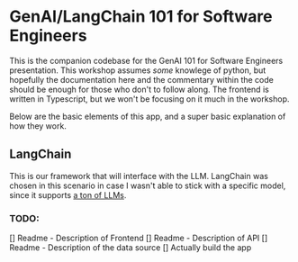 # GenAI/LangChain 101 for Software Engineers

This is the companion codebase for the GenAI 101 for Software Engineers presentation. This workshop assumes _some_ knowlege of python, but hopefully the documentation here and the commentary within the code should be enough for those who don't to follow along. The frontend is written in Typescript, but we won't be focusing on it much in the workshop.

Below are the basic elements of this app, and a super basic explanation of how they work.

## LangChain
This is our framework that will interface with the LLM. LangChain was chosen in this scenario in case I wasn't able to stick with a specific model, since it supports [a ton of LLMs]([url](https://python.langchain.com/docs/integrations/llms/)).

### TODO:
[] Readme - Description of Frontend
[] Readme - Description of API
[] Readme - Description of the data source
[] Actually build the app
